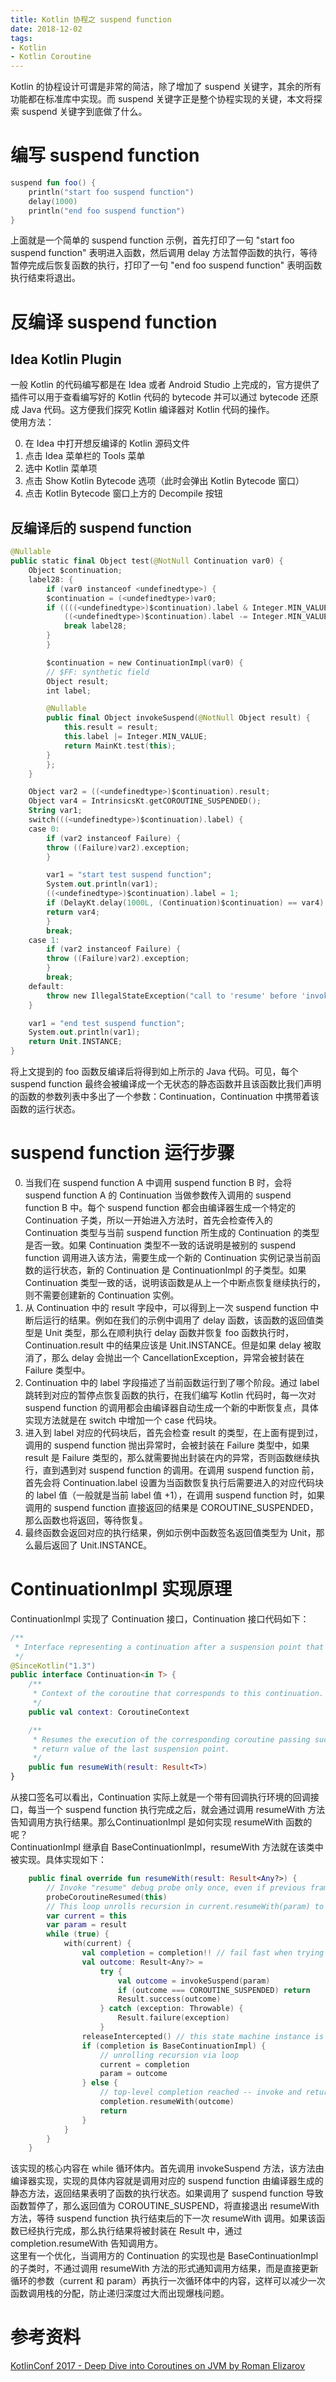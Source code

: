 ```yaml
---
title: Kotlin 协程之 suspend function
date: 2018-12-02
tags:
- Kotlin
- Kotlin Coroutine
---
```

Kotlin 的协程设计可谓是非常的简洁，除了增加了 suspend 关键字，其余的所有功能都在标准库中实现。而 suspend 关键字正是整个协程实现的关键，本文将探索 suspend 关键字到底做了什么。

# 编写 suspend function  

``` kotlin
suspend fun foo() {
    println("start foo suspend function")
    delay(1000)
    println("end foo suspend function")
}
```

上面就是一个简单的 suspend function 示例，首先打印了一句 "start foo suspend function" 表明进入函数，然后调用 delay 方法暂停函数的执行，等待暂停完成后恢复函数的执行，打印了一句 "end foo suspend function" 表明函数执行结束将退出。

# 反编译 suspend function  

## Idea Kotlin Plugin  

一般 Kotlin 的代码编写都是在 Idea 或者 Android Studio 上完成的，官方提供了插件可以用于查看编写好的 Kotlin 代码的 bytecode 并可以通过 bytecode 还原成 Java 代码。这方便我们探究 Kotlin 编译器对 Kotlin 代码的操作。  
使用方法： 

0. 在 Idea 中打开想反编译的 Kotlin 源码文件
0. 点击 Idea 菜单栏的 Tools 菜单
0. 选中 Kotlin  菜单项
0. 点击 Show Kotlin Bytecode 选项（此时会弹出 Kotlin Bytecode 窗口）
0. 点击 Kotlin Bytecode 窗口上方的 Decompile 按钮

## 反编译后的 suspend function  

``` kotlin
@Nullable
public static final Object test(@NotNull Continuation var0) {
    Object $continuation;
    label28: {
        if (var0 instanceof <undefinedtype>) {
        $continuation = (<undefinedtype>)var0;
        if ((((<undefinedtype>)$continuation).label & Integer.MIN_VALUE) != 0) {
            ((<undefinedtype>)$continuation).label -= Integer.MIN_VALUE;
            break label28;
        }
        }

        $continuation = new ContinuationImpl(var0) {
        // $FF: synthetic field
        Object result;
        int label;

        @Nullable
        public final Object invokeSuspend(@NotNull Object result) {
            this.result = result;
            this.label |= Integer.MIN_VALUE;
            return MainKt.test(this);
        }
        };
    }

    Object var2 = ((<undefinedtype>)$continuation).result;
    Object var4 = IntrinsicsKt.getCOROUTINE_SUSPENDED();
    String var1;
    switch(((<undefinedtype>)$continuation).label) {
    case 0:
        if (var2 instanceof Failure) {
        throw ((Failure)var2).exception;
        }

        var1 = "start test suspend function";
        System.out.println(var1);
        ((<undefinedtype>)$continuation).label = 1;
        if (DelayKt.delay(1000L, (Continuation)$continuation) == var4) {
        return var4;
        }
        break;
    case 1:
        if (var2 instanceof Failure) {
        throw ((Failure)var2).exception;
        }
        break;
    default:
        throw new IllegalStateException("call to 'resume' before 'invoke' with coroutine");
    }

    var1 = "end test suspend function";
    System.out.println(var1);
    return Unit.INSTANCE;
}
```

将上文提到的 foo 函数反编译后将得到如上所示的 Java 代码。可见，每个 suspend function 最终会被编译成一个无状态的静态函数并且该函数比我们声明的函数的参数列表中多出了一个参数：Continuation，Continuation 中携带着该函数的运行状态。

# suspend function 运行步骤  

0. 当我们在 suspend function A 中调用 suspend function B 时，会将 suspend function A 的 Continuation 当做参数传入调用的 suspend function B 中。每个 suspend function 都会由编译器生成一个特定的 Continuation 子类，所以一开始进入方法时，首先会检查传入的 Continuation 类型与当前 suspend function 所生成的 Continuation 的类型是否一致。如果 Continuation 类型不一致的话说明是被别的 suspend function 调用进入该方法，需要生成一个新的 Continuation 实例记录当前函数的运行状态，新的 Continuation 是 ContinuationImpl 的子类型。如果 Continuation 类型一致的话，说明该函数是从上一个中断点恢复继续执行的，则不需要创建新的 Continuation 实例。  
0. 从 Continuation 中的 result 字段中，可以得到上一次 suspend function 中断后运行的结果。例如在我们的示例中调用了 delay 函数，该函数的返回值类型是 Unit 类型，那么在顺利执行 delay 函数并恢复 foo 函数执行时，Continuation.result 中的结果应该是 Unit.INSTANCE。但是如果 delay 被取消了，那么 delay 会抛出一个 CancellationException，异常会被封装在 Failure 类型中。  
0. Continuation 中的 label 字段描述了当前函数运行到了哪个阶段。通过 label 跳转到对应的暂停点恢复函数的执行，在我们编写 Kotlin 代码时，每一次对 suspend function 的调用都会由编译器自动生成一个新的中断恢复点，具体实现方法就是在 switch 中增加一个 case 代码块。  
0. 进入到 label 对应的代码块后，首先会检查 result 的类型，在上面有提到过，调用的 suspend function 抛出异常时，会被封装在 Failure 类型中，如果 result 是 Failure 类型的，那么就需要抛出封装在内的异常，否则函数继续执行，直到遇到对 suspend function 的调用。在调用 suspend function 前，首先会将 Continuation.label 设置为当函数恢复执行后需要进入的对应代码块的 label 值（一般就是当前 label 值 +1），在调用 suspend function 时，如果调用的 suspend function 直接返回的结果是 COROUTINE_SUSPENDED，那么函数也将返回，等待恢复。  
0. 最终函数会返回对应的执行结果，例如示例中函数签名返回值类型为 Unit，那么最后返回了 Unit.INSTANCE。  

# ContinuationImpl 实现原理  

ContinuationImpl 实现了 Continuation 接口，Continuation 接口代码如下：  

``` kotlin
/**
 * Interface representing a continuation after a suspension point that returns value of type `T`.
 */
@SinceKotlin("1.3")
public interface Continuation<in T> {
    /**
     * Context of the coroutine that corresponds to this continuation.
     */
    public val context: CoroutineContext

    /**
     * Resumes the execution of the corresponding coroutine passing successful or failed [result] as the
     * return value of the last suspension point.
     */
    public fun resumeWith(result: Result<T>)
}
```

从接口签名可以看出，Continuation 实际上就是一个带有回调执行环境的回调接口，每当一个 suspend function 执行完成之后，就会通过调用 resumeWith 方法告知调用方执行结果。那么ContinuationImpl 是如何实现 resumeWith 函数的呢？  
ContinuationImpl 继承自 BaseContinuationImpl，resumeWith 方法就在该类中被实现。具体实现如下：   

``` kotlin
    public final override fun resumeWith(result: Result<Any?>) {
        // Invoke "resume" debug probe only once, even if previous frames are "resumed" in the loop below, too
        probeCoroutineResumed(this)
        // This loop unrolls recursion in current.resumeWith(param) to make saner and shorter stack traces on resume
        var current = this
        var param = result
        while (true) {
            with(current) {
                val completion = completion!! // fail fast when trying to resume continuation without completion
                val outcome: Result<Any?> =
                    try {
                        val outcome = invokeSuspend(param)
                        if (outcome === COROUTINE_SUSPENDED) return
                        Result.success(outcome)
                    } catch (exception: Throwable) {
                        Result.failure(exception)
                    }
                releaseIntercepted() // this state machine instance is terminating
                if (completion is BaseContinuationImpl) {
                    // unrolling recursion via loop
                    current = completion
                    param = outcome
                } else {
                    // top-level completion reached -- invoke and return
                    completion.resumeWith(outcome)
                    return
                }
            }
        }
    }
```

该实现的核心内容在 while 循环体内。首先调用 invokeSuspend 方法，该方法由编译器实现，实现的具体内容就是调用对应的 suspend function 由编译器生成的静态方法，返回结果表明了函数的执行状态。如果调用了 suspend function 导致函数暂停了，那么返回值为 COROUTINE_SUSPEND，将直接退出 resumeWith 方法，等待 suspend function 执行结束后的下一次 resumeWith 调用。如果该函数已经执行完成，那么执行结果将被封装在 Result 中，通过 completion.resumeWith 告知调用方。  
这里有一个优化，当调用方的 Continuation 的实现也是 BaseContinuationImpl 的子类时，不通过调用 resumeWith 方法的形式通知调用方结果，而是直接更新循环的参数（current 和 param）再执行一次循环体中的内容，这样可以减少一次函数调用栈的分配，防止递归深度过大而出现爆栈问题。

# 参考资料
[KotlinConf 2017 - Deep Dive into Coroutines on JVM by Roman Elizarov](https://www.youtube.com/watch?v=YrrUCSi72E8)